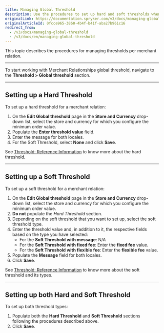 ```yaml
---
title: Managing Global Threshold
description: Use the procedures to set up hard and soft thresholds when working with global thresholds in the Back Office.
originalLink: https://documentation.spryker.com/v3/docs/managing-global-threshold
originalArticleId: 0fcce965-3860-4b4f-b41f-aba27b961c16
redirect_from:
  - /v3/docs/managing-global-threshold
  - /v3/docs/en/managing-global-threshold
---
```


This topic describes the procedures for managing thresholds per merchant relation.
***
To start working with Merchant Relationships global threshold, navigate to the **Threshold > Global threshold** section.
***
## Setting up a Hard Threshold
To set up a hard threshold for a merchant relation:
1. On the **Edit Global threshold** page in the **Store and Currency** drop-down list, select the store and currency for which you configure the minimum order value.
2. Populate the **Enter threshold value** field.
3. Enter the message for both locales.
4. For the Soft Threshold, select **None** and click **Save**.

See [Threshold: Reference Information](/docs/scos/user/user-guides/201907.0/back-office-user-guide/thresholds/references/threshold-reference-information.html) to know more about the hard threshold.
***
## Setting up a Soft Threshold
To set up a soft threshold for a merchant relation:
1. On the **Edit Global threshold** page in the **Store and Currency** drop-down list, select the store and currency for which you configure the minimum order value.
2. **Do not** populate the _Hard Threshold_ section.
3. Depending on the soft threshold that you want to set up, select the soft threshold type.
4. Enter the threshold value and, in addition to it, the respective fields based on the type you have selected:
    * For the **Soft Threshold with message**:
       N/A
   *  For the **Soft Threshold with fixed fee**:
        Enter the **fixed fee** value.
    * For the **Soft Threshold with flexible fee**:
        Enter the **flexible fee** value.
5. Populate the **Message** field for both locales.
6. Click **Save**.

See [Threshold: Reference Information](/docs/scos/user/user-guides/201907.0/back-office-user-guide/thresholds/references/threshold-reference-information.html) to know more about the soft threshold and its types.
***
## Setting up both Hard and Soft Threshold
To set up both threshold types:
1. Populate both the **Hard Threshold** and **Soft Threshold** sections following the procedures described above.
2. Click **Save**.
